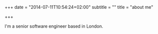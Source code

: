 +++
date = "2014-07-11T10:54:24+02:00"
subtitle = ""
title = "about me"

+++

I'm a senior software engineer based in London.